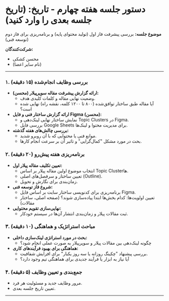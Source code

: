 # دستور جلسه هفته چهارم - تاریخ: (تاریخ جلسه بعدی را وارد کنید)

**موضوع جلسه:** بررسی پیشرفت فاز اول (تولید محتوای پایه) و برنامه‌ریزی برای فاز دوم (توسعه فنی)

**شرکت‌کنندگان:**
- محسن کشکی
- (نام سایر اعضا)

---

### ۱. بررسی وظایف انجام‌شده (۱۵ دقیقه)
- **ارائه گزارش پیشرفت مقاله سوپرپیلار (محسن):**
    - وضعیت نهایی مقاله و کلمات کلیدی هدف.
    - آیا مقاله طبق ساختار توافق‌شده (۸۰۰ تا ۱۲۰۰ کلمه، نقشه راه) نهایی شده است؟
- **ارائه گزارش ساختار فنی و فایل Figma (محسن):**
    - نمایش ساختار نهایی لینک‌دهی و Topic Clusters در Figma.
    - بررسی فایل Google Sheets برای مدیریت محتوا و لینک‌ها.
- **بررسی چالش‌های هفته گذشته:**
    - موانع فنی یا محتوایی که با آن روبرو شدید.
    - بحث در مورد مشکل "کمال‌گرایی" و تاثیر آن بر سرعت انجام کارها.

### ۲. برنامه‌ریزی هفته پیش‌رو (۲۰ دقیقه)
- **تعیین تکلیف مقاله پیلار اول:**
    - انتخاب موضوع اولین مقاله پیلار بر اساس Topic Clusterها.
    - تعیین ساختار و سرفصل‌های اصلی (Outline).
    - زمان‌بندی برای نگارش و تحویل.
- **شروع فاز توسعه فنی:**
    - برنامه‌ریزی برای کدنویسی ساختار سایت بر اساس فایل Figma.
    - تعیین اولویت‌ها: کدام بخش‌ها ابتدا پیاده‌سازی شوند؟ (صفحه اصلی، ساختار مقالات)
- **نهایی‌سازی تقویم محتوایی:**
    - ثبت مقالات پیلار و زمان‌بندی انتشار آن‌ها در سیستم خودکار.

### ۳. مباحث استراتژیک و هماهنگی (۱۰ دقیقه)
- **بحث در مورد استراتژی لینک‌سازی داخلی:**
    - چگونه لینک‌دهی بین مقالات پیلار و سوپرپیلار به صورت عملی انجام شود؟
- **هماهنگی برای بهبود فرآیندهای کاری:**
    - بررسی پیشنهاد "چکینگ روزانه یا سه روز یکبار" برای افزایش شفافیت.
    - آیا نیاز به ابزار یا فرآیند جدیدی برای هماهنگی تیم وجود دارد؟

### ۴. جمع‌بندی و تعیین وظایف (۵ دقیقه)
- مرور وظایف جدید و مسئولیت هر فرد.
- تعیین تاریخ جلسه بعدی.

---
